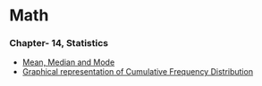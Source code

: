 # Math
###  Chapter- 14, Statistics
* [Mean, Median and Mode](https://www.youtube.com/watch?v=-xy-pfbCgbQ)
* [Graphical representation of Cumulative Frequency Distribution](https://www.youtube.com/watch?v=lbs0JFmuhOU&t=19s)
